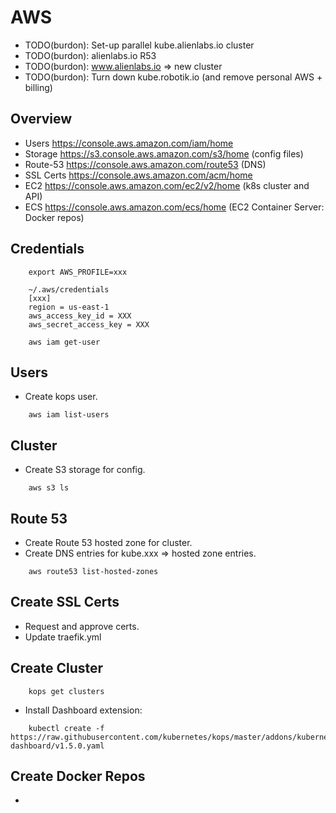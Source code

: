 # AWS

- TODO(burdon): Set-up parallel kube.alienlabs.io cluster
- TODO(burdon): alienlabs.io R53
- TODO(burdon): www.alienlabs.io => new cluster
- TODO(burdon): Turn down kube.robotik.io (and remove personal AWS + billing)


## Overview

- Users         https://console.aws.amazon.com/iam/home
- Storage       https://s3.console.aws.amazon.com/s3/home (config files)
- Route-53      https://console.aws.amazon.com/route53 (DNS)
- SSL Certs     https://console.aws.amazon.com/acm/home
- EC2           https://console.aws.amazon.com/ec2/v2/home (k8s cluster and API)
- ECS           https://console.aws.amazon.com/ecs/home (EC2 Container Server: Docker repos)


## Credentials

~~~~
    export AWS_PROFILE=xxx
    
    ~/.aws/credentials
    [xxx]
    region = us-east-1
    aws_access_key_id = XXX
    aws_secret_access_key = XXX
    
    aws iam get-user
~~~~


## Users

- Create kops user.

~~~~
    aws iam list-users
~~~~


## Cluster

- Create S3 storage for config.

~~~~
    aws s3 ls
~~~~


## Route 53

- Create Route 53 hosted zone for cluster.
- Create DNS entries for kube.xxx => hosted zone entries.

~~~~
    aws route53 list-hosted-zones
~~~~


## Create SSL Certs

- Request and approve certs.
- Update traefik.yml


## Create Cluster

~~~~
    kops get clusters
~~~~

- Install Dashboard extension:

~~~~    
    kubectl create -f https://raw.githubusercontent.com/kubernetes/kops/master/addons/kubernetes-dashboard/v1.5.0.yaml
~~~~

## Create Docker Repos

- 

